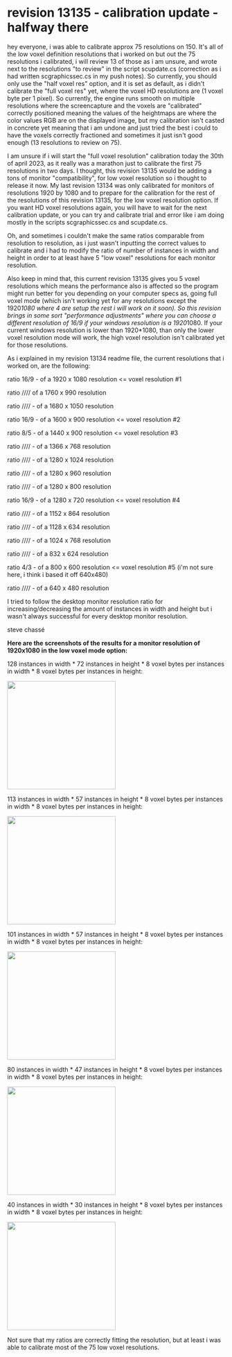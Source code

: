 # revision 13135 - calibration update - halfway there

hey everyone, i was able to calibrate approx 75 resolutions on 150. It's all of the low voxel definition resolutions that i worked on but out the 75 resolutions i calibrated, i will review 13 of those as i am unsure, and wrote next to the resolutions "to review" in the script scupdate.cs (correction as i had written scgraphicssec.cs in my push notes). So currently, you should only use the "half voxel res" option, and it is set as default, as i didn't calibrate the "full voxel res" yet, where the voxel HD resolutions are (1 voxel byte per 1 pixel). So currently, the engine runs smooth on multiple resolutions where the screencapture and the voxels are "calibrated" correctly positioned meaning the values of the heightmaps are where the color values RGB are on the displayed image, but my calibration isn't casted in concrete yet meaning that i am undone and just tried the best i could to have the voxels correctly fractioned and sometimes it just isn't good enough (13 resolutions to review on 75). 

I am unsure if i will start the "full voxel resolution" calibration today the 30th of april 2023, as it really was a marathon just to calibrate the first 75 resolutions in two days. I thought, this revision 13135 would be adding a tons of monitor "compatibility", for low voxel resolution so i thought to release it now. My last revision 13134 was only calibrated for monitors of resolutions 1920 by 1080 and to prepare for the calibration for the rest of the resolutions of this revision 13135, for the low voxel resolution option. If you want HD voxel resolutions again, you will have to wait for the next calibration update, or you can try and calibrate trial and error like i am doing mostly in the scripts scgraphicssec.cs and scupdate.cs.

Oh, and sometimes i couldn't make the same ratios comparable from resolution to resolution, as i just wasn't inputting the correct values to calibrate and i had to modify the ratio of number of instances in width and height in order to at least have 5 "low voxel" resolutions for each monitor resolution.

Also keep in mind that, this current revision 13135 gives you 5 voxel resolutions which means the performance also is affected so the program might run better for you depending on your computer specs as, going full voxel mode (which isn't working yet for any resolutions except the 1920*1080 where 4 are setup the rest i will work on it soon). So this revision brings in some sort "performance adjustments" where you can choose a different resolution of 16/9 if your windows resolution is a 1920*1080. If your current windows resolution is lower than 1920*1080, than only the lower voxel resolution mode will work, the high voxel resolution isn't calibrated yet for those resolutions.

As i explained in my revision 13134 readme file, the current resolutions that i worked on, are the following: 

ratio 16/9 - of a 1920 x 1080 resolution <= voxel resolution #1

ratio //// of a 1760 x 990 resolution

ratio //// - of a 1680 x 1050 resolution

ratio 16/9 - of a 1600 x 900 resolution <= voxel resolution #2

ratio 8/5 - of a 1440 x 900 resolution <= voxel resolution #3

ratio //// - of a 1366 x 768 resolution

ratio //// - of a 1280 x 1024 resolution

ratio //// - of a 1280 x 960 resolution

ratio //// - of a 1280 x 800 resolution

ratio 16/9 - of a 1280 x 720 resolution <= voxel resolution #4

ratio //// - of a 1152 x 864 resolution

ratio //// - of a 1128 x 634 resolution

ratio //// - of a 1024 x 768 resolution

ratio //// - of a 832 x 624 resolution

ratio 4/3 - of a 800 x 600 resolution <= voxel resolution #5 (i'm not sure here, i think i based it off 640x480)

ratio //// - of a 640 x 480 resolution

I tried to follow the desktop monitor resolution ratio for increasing/decreasing the amount of instances in width and height but i wasn't always successful for every desktop monitor resolution. 

steve chassé 

**Here are the screenshots of the results for a monitor resolution of 1920x1080 in the low voxel mode option:**

128 instances in width * 72 instances in height * 8 voxel bytes per instances in width * 8 voxel bytes per instances in height:

<img WIDTH=250 src="https://github.com/ninekorn/gif-resources/blob/main/voxelres1-19201080.jpg" border="0">

113 instances in width * 57 instances in height * 8 voxel bytes per instances in width * 8 voxel bytes per instances in height:

<img WIDTH=250 src="https://github.com/ninekorn/gif-resources/blob/main/voxelres2-19201080.jpg" border="0">

101 instances in width * 57 instances in height * 8 voxel bytes per instances in width * 8 voxel bytes per instances in height:

<img WIDTH=250 src="https://github.com/ninekorn/gif-resources/blob/main/voxelres3-19201080.jpg" border="0">

80 instances in width * 47 instances in height * 8 voxel bytes per instances in width * 8 voxel bytes per instances in height:

<img WIDTH=250 src="https://github.com/ninekorn/gif-resources/blob/main/voxelres4-19201080.jpg" border="0">

40 instances in width * 30 instances in height * 8 voxel bytes per instances in width * 8 voxel bytes per instances in height:

<img WIDTH=250 src="https://github.com/ninekorn/gif-resources/blob/main/voxelres5-19201080.jpg" border="0">

Not sure that my ratios are correctly fitting the resolution, but at least i was able to calibrate most of the 75 low voxel resolutions. 


